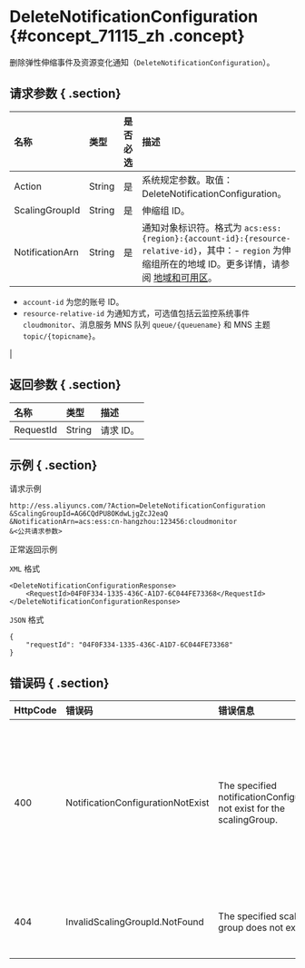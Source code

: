 # DeleteNotificationConfiguration {#concept_71115_zh .concept}

删除弹性伸缩事件及资源变化通知（`DeleteNotificationConfiguration`）。

## 请求参数 { .section}

|名称|类型|是否必选|描述|
|:-|:-|:---|:-|
|Action|String|是|系统规定参数。取值：DeleteNotificationConfiguration。|
|ScalingGroupId|String|是|伸缩组 ID。|
|NotificationArn|String|是|通知对象标识符。格式为 `acs:ess:{region}:{account-id}:{resource-relative-id}`，其中：-   `region` 为伸缩组所在的地域 ID。更多详情，请参阅 [地域和可用区](../../../../../cn.zh-CN/通用参考/地域和可用区.md#)。
-   `account-id` 为您的账号 ID。
-   `resource-relative-id` 为通知方式，可选值包括云监控系统事件 `cloudmonitor`、消息服务 MNS 队列 `queue/{queuename}` 和 MNS 主题 `topic/{topicname}`。

|

## 返回参数 { .section}

|名称|类型|描述|
|:-|:-|:-|
|RequestId|String|请求 ID。|

## 示例 { .section}

请求示例

```
http://ess.aliyuncs.com/?Action=DeleteNotificationConfiguration
&ScalingGroupId=AG6CQdPU8OKdwLjgZcJ2eaQ
&NotificationArn=acs:ess:cn-hangzhou:123456:cloudmonitor
&<公共请求参数>
```

正常返回示例

`XML` 格式

```
<DeleteNotificationConfigurationResponse>
    <RequestId>04F0F334-1335-436C-A1D7-6C044FE73368</RequestId>
</DeleteNotificationConfigurationResponse>
```

`JSON` 格式

```
{
    "requestId": "04F0F334-1335-436C-A1D7-6C044FE73368"
}
```

## 错误码 { .section}

|HttpCode|错误码|错误信息|描述|
|--------|:--|:---|:-|
|400|NotificationConfigurationNotExist|The specified notificationConfiguration not exist for the scalingGroup.|当前伸缩组不存在指定的伸缩事件及资源变化通知。|
|404|InvalidScalingGroupId.NotFound|The specified scaling group does not exist.|指定的伸缩组不存在。|

